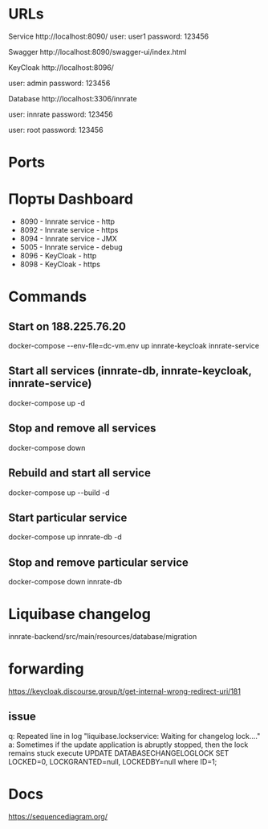 
# URLs
Service 
http://localhost:8090/ 
user: user1 
password: 123456 

Swagger 
http://localhost:8090/swagger-ui/index.html 

KeyCloak 
http://localhost:8096/ 

user: admin 
password: 123456 
 
Database 
http://localhost:3306/innrate 

user: innrate 
password: 123456 

user: root 
password: 123456 

# Ports
# Порты Dashboard
- 8090 - Innrate service - http
- 8092 - Innrate service - https
- 8094 - Innrate service - JMX
- 5005 - Innrate service - debug
- 8096 - KeyCloak - http
- 8098 - KeyCloak - https

# Commands
## Start on 188.225.76.20
docker-compose --env-file=dc-vm.env up innrate-keycloak innrate-service 

## Start all services (innrate-db, innrate-keycloak, innrate-service)
docker-compose up -d

## Stop and remove all services 
docker-compose down

## Rebuild and start all service
docker-compose up --build -d

## Start particular service
docker-compose up innrate-db -d

## Stop and remove particular service 
docker-compose down innrate-db

# Liquibase changelog
innrate-backend/src/main/resources/database/migration

# forwarding
https://keycloak.discourse.group/t/get-internal-wrong-redirect-uri/181

## issue
q: Repeated line in log "liquibase.lockservice: Waiting for changelog lock...."
a: Sometimes if the update application is abruptly stopped, then the lock remains stuck 
execute
UPDATE DATABASECHANGELOGLOCK SET LOCKED=0, LOCKGRANTED=null, LOCKEDBY=null where ID=1;

# Docs
https://sequencediagram.org/
